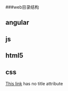 ###web目录结构
## angular
	
## js

## html5

## css
[This link](http://example.net/) has no title attribute